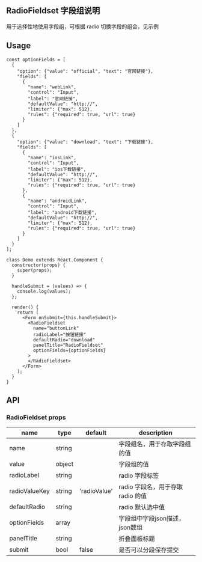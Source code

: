 ## RadioFieldset 字段组说明
用于选择性地使用字段组，可根据 radio 切换字段的组合，见示例

## Usage
```
const optionFields = [
  {
    "option": {"value": "official", "text": "官网链接"},
    "fields": [
      {
        "name": "webLink",
        "control": "Input",
        "label": "官网链接",
        "defaultValue": "http://",
        "limiter": {"max": 512},
        "rules": {"required": true, "url": true}
      }
    ]
  },
  {
    "option": {"value": "download", "text": "下载链接"},
    "fields": [
      {
        "name": "iosLink",
        "control": "Input",
        "label": "ios下载链接",
        "defaultValue": "http://",
        "limiter": {"max": 512},
        "rules": {"required": true, "url": true}
      },
      {
        "name": "androidLink",
        "control": "Input",
        "label": "android下载链接",
        "defaultValue": "http://",
        "limiter": {"max": 512},
        "rules": {"required": true, "url": true}
      }
    ]
  }
];

class Demo extends React.Component {
  constructor(props) {
    super(props);
  }

  handleSubmit = (values) => {
    console.log(values);
  };

  render() {
    return (
      <Form onSubmit={this.handleSubmit}>
        <RadioFieldset
          name="buttonLink"
          radioLabel="按钮链接"
          defaultRadio="download"
          panelTitle="RadioFieldset"
          optionFields={optionFields}
        >
        </RadioFieldset>
      </Form>
    );
  }
}
```

## API

### RadioFieldset props
|name    | type   | default | description |
|--------|--------|---------|-------------|
|name | string |  | 字段组名，用于存取字段组的值 |
|value | object |  | 字段组的值 |
|radioLabel | string |  | radio 字段标签 |
|radioValueKey | string | 'radioValue' | radio 字段名，用于存取radio 的值 |
|defaultRadio | string |  | radio 默认选中值 |
|optionFields | array |  | 字段组中字段json描述，json数组 |
|panelTitle | string |  | 折叠面板标题 |
|submit | bool | false | 是否可以分段保存提交 |